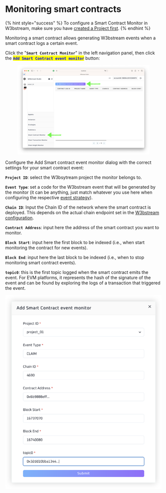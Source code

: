 # Monitoring smart contracts

{% hint style="success" %}
To configure a Smart Contract Monitor in W3bstream, make sure you have [created a Project first](creating-projects.md).
{% endhint %}

Monitoring a smart contract allows generating W3bstream events when a smart contract logs a certain event.&#x20;

Click the "**`Smart Contract Monitor`**" in the left navigation panel, then click the <mark style="color:blue;">**`Add Smart Contract event monitor`**</mark> button:

<figure><img src="../../.gitbook/assets/image (32).png" alt=""><figcaption></figcaption></figure>

Configure the Add Smart contract event monitor dialog with the correct settings for your smart contract event:

**`Project ID`**: select the W3bsytream project the monitor belongs to.

**`Event Type`**: set a code for the W3bstream event that will be generated by the monitor (it can be anything, just match whatever you use here when configuring the respective [event strategy](creating-strategies.md)).

**`Chain ID`**: Input the Chain ID of the network where the smart contract is deployed. This depends on the actual chain endpoint set in the [W3bstream configuration](../../applets-development/configuring-w3bstream.md).

**`Contract Address`**: input here the address of the smart contract you want to monitor.

**`Block Start`**: input here the first block to be indexed (i.e., when start monitoring the contract for new events).

**`Block End`**: input here the last block to be indexed (i.e., when to stop monitoring smart contract events).

**`topic0`**: this is the first topic logged when the smart contract emits the event. For EVM platforms, it represents the hash of the signature of the event and can be found by exploring the logs of a transaction that triggered the event.

<img src="../../.gitbook/assets/image (11).png" alt="" data-size="original">
